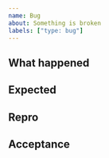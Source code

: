 ```yaml
---
name: Bug
about: Something is broken
labels: ["type: bug"]
---
```

## What happened
## Expected
## Repro
## Acceptance

